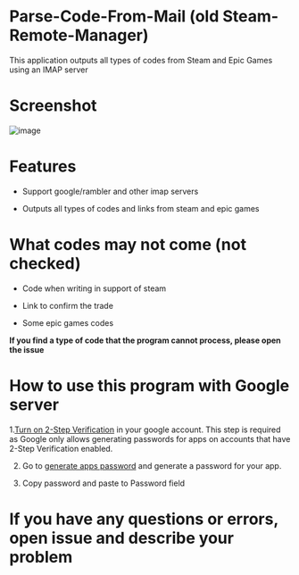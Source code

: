 # Parse-Code-From-Mail (old Steam-Remote-Manager)
This application outputs all types of codes from Steam and Epic Games using an IMAP server

# Screenshot
![image](https://user-images.githubusercontent.com/73064979/197358153-f0db2df9-ea71-4ba8-92de-9bf7205016bf.png)

# Features

* Support google/rambler and other imap servers

* Outputs all types of codes and links from steam and epic games

# What codes may not come (not checked)
* Code when writing in support of steam

* Link to confirm the trade

* Some epic games codes

**If you find a type of code that the program cannot process, please open the issue**

# How to use this program with Google server
1.[Turn on 2-Step Verification](https://support.google.com/accounts/answer/185839) in your google account. This step is required as Google only allows generating passwords for apps on accounts that have 2-Step Verification enabled.

2. Go to [generate apps password](https://myaccount.google.com/apppasswords) and generate a password for your app.

3. Copy password and paste to Password field

# If you have any questions or errors, open issue and describe your problem

